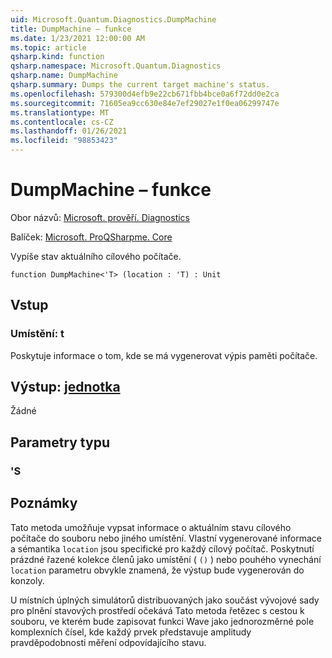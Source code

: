 ```yaml
---
uid: Microsoft.Quantum.Diagnostics.DumpMachine
title: DumpMachine – funkce
ms.date: 1/23/2021 12:00:00 AM
ms.topic: article
qsharp.kind: function
qsharp.namespace: Microsoft.Quantum.Diagnostics
qsharp.name: DumpMachine
qsharp.summary: Dumps the current target machine's status.
ms.openlocfilehash: 579300d4efb9e22cb671fbb4bce0a6f72dd0e2ca
ms.sourcegitcommit: 71605ea9cc630e84e7ef29027e1f0ea06299747e
ms.translationtype: MT
ms.contentlocale: cs-CZ
ms.lasthandoff: 01/26/2021
ms.locfileid: "98853423"
---
```

# <a name="dumpmachine-function"></a>DumpMachine – funkce

Obor názvů: [Microsoft. prověří. Diagnostics](xref:Microsoft.Quantum.Diagnostics)

Balíček: [Microsoft. ProQSharpme. Core](https://nuget.org/packages/Microsoft.Quantum.QSharp.Core)


Vypíše stav aktuálního cílového počítače.

```qsharp
function DumpMachine<'T> (location : 'T) : Unit
```


## <a name="input"></a>Vstup

### <a name="location--t"></a>Umístění: t

Poskytuje informace o tom, kde se má vygenerovat výpis paměti počítače.



## <a name="output--unit"></a>Výstup: [jednotka](xref:microsoft.quantum.lang-ref.unit)

Žádné

## <a name="type-parameters"></a>Parametry typu

### <a name="t"></a>'S



## <a name="remarks"></a>Poznámky

Tato metoda umožňuje vypsat informace o aktuálním stavu cílového počítače do souboru nebo jiného umístění.
Vlastní vygenerované informace a sémantika `location` jsou specifické pro každý cílový počítač. Poskytnutí prázdné řazené kolekce členů jako umístění ( `()` ) nebo pouhého vynechání `location` parametru obvykle znamená, že výstup bude vygenerován do konzoly.

U místních úplných simulátorů distribuovaných jako součást vývojové sady pro plnění stavových prostředí očekává Tato metoda řetězec s cestou k souboru, ve kterém bude zapisovat funkci Wave jako jednorozměrné pole komplexních čísel, kde každý prvek představuje amplitudy pravděpodobnosti měření odpovídajícího stavu.